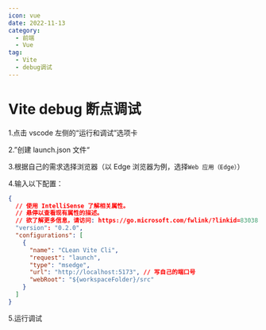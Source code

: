 ```yaml
---
icon: vue
date: 2022-11-13
category:
  - 前端
  - Vue
tag:
  - Vite
  - debug调试
---
```


# Vite debug 断点调试

1.点击 vscode 左侧的“运行和调试”选项卡

2.”创建 launch.json 文件“

3.根据自己的需求选择浏览器（以 Edge 浏览器为例，选择`Web 应用（Edge）`）

4.输入以下配置：

```json
{
  // 使用 IntelliSense 了解相关属性。
  // 悬停以查看现有属性的描述。
  // 欲了解更多信息，请访问: https://go.microsoft.com/fwlink/?linkid=830387
  "version": "0.2.0",
  "configurations": [
    {
      "name": "CLean Vite Cli",
      "request": "launch",
      "type": "msedge",
      "url": "http://localhost:5173", // 写自己的端口号
      "webRoot": "${workspaceFolder}/src"
    }
  ]
}
```

5.运行调试
